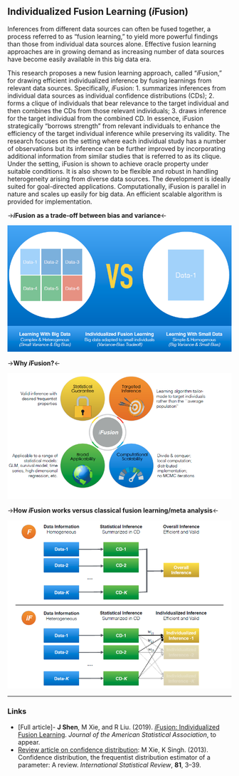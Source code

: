 ## Individualized Fusion Learning (*i*Fusion)

Inferences from different data sources can often be fused together, a process referred to as “fusion learning,” to yield more powerful findings than those from individual data sources alone. Effective fusion learning approaches are in growing demand as increasing number of data sources have become easily available in this big data era. 

This research proposes a new fusion learning approach, called “*i*Fusion,” for drawing efficient individualized inference by fusing learnings from relevant data sources. Specifically, *i*Fusion:
	1. summarizes inferences from individual data sources as individual confidence distributions (CDs); 
	2. forms a clique of individuals that bear relevance to the target individual and then combines the CDs from those relevant individuals; 
	3. draws inference for the target individual from the combined CD. 
In essence, iFusion strategically “borrows strength” from relevant individuals to enhance the efficiency of the target individual inference while preserving its validity. The research focuses on the setting where each individual study has a number of observations but its inference can be further improved by incorporating additional information from similar studies that is referred to as its clique. Under the setting, iFusion is shown to achieve oracle property under suitable conditions. It is also shown to be flexible and robust in handling heterogeneity arising from diverse data sources. The development is ideally suited for goal-directed applications. Computationally, iFusion is parallel in nature and scales up easily for big data. An efficient scalable algorithm is provided for implementation. 


->***i*Fusion as a trade-off between bias and variance**<-

<img src="images/idea.png?raw=true" width="600"/>

->**Why *i*Fusion?**<-

<img src="images/pros.png?raw=true" width="600"/>

->**How *i*Fusion works versus classical fusion learning/meta analysis**<-

<img src="images/flow.png?raw=true" width="600"/>


---

### Links
- [Full article]- **J Shen**, M Xie, and R Liu. (2019). [*i*Fusion: Individualized Fusion Learning](https://amstat.tandfonline.com/doi/abs/10.1080/01621459.2019.1672557#.XciGbJJKg6U). *Journal of the American Statistical Association*, to appear.
- [Review article on confidence distribution](https://www.stat.rutgers.edu/home/mxie/RCPapers/insr.12000.pdf): M Xie, K Singh. (2013). Confidence distribution, the frequentist distribution estimator of a parameter: A review. *International Statistical Review*, **81**, 3–39.